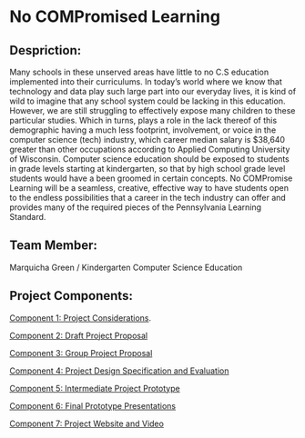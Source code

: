 # No COMPromised Learning

## Despriction: 

Many schools in these unserved areas have little to no C.S education implemented into their curriculums. In today’s world where we know that technology and data play such large part into our everyday lives, it is kind of wild to imagine that any school system could be lacking in this education. However, we are still struggling to effectively expose many children to these particular studies. Which in turns, plays a role in the lack thereof of this demographic having a much less footprint, involvement, or voice in the computer science (tech) industry, which career median salary is $38,640 greater than other occupations according to Applied Computing University of Wisconsin. Computer science education should be exposed to students in grade levels starting at kindergarten, so that by high school grade level students would have a been groomed in certain concepts. No COMPromise Learning will be a seamless, creative, effective way to have students open to the endless possibilities that a career in the tech industry can offer and provides many of the required pieces of the Pennsylvania Learning Standard. 

## Team Member: 
Marquicha Green / Kindergarten Computer Science Education

## Project Components:

[Component 1: Project Considerations](https://github.com/Marquicha/NoCOMPromiseLearning.io/blob/gh-pages/Project%20Comp%20%231%20copy.docx).

[Component 2: Draft Project Proposal](https://github.com/Marquicha/NoCOMPromiseLearning.io/blob/ghpages/Project%20Component%20%232%20Draft%20Proposal.docx)

[Component 3: Group Project Proposal](https://github.com/Marquicha/NoCOMPromiseLearning.io/blob/ghpages/Project%20Component%20%233%20Draft%20Proposal.docx)

[Component 4: Project Design Specification and Evaluation](https://github.com/Marquicha/NoCOMPromiseLearning.io/blob/ghpages/Project%20Component%20%234.docx)

[Component 5: Intermediate Project Prototype](https://github.com/Marquicha/NoCOMPromiseLearning.io/blob/gh-pages/047F85ED-82F5-48E9-BA4A-93181C742AD8.mov)

[Component 6: Final Prototype Presentations](https://github.com/Marquicha/NoCOMPromiseLearning.io/blob/gh-pages/Project%20Presentation%20.pptx)

[Component 7: Project Website and Video](https://marquicha.github.io/NoCOMPromiseLearning.io/) 

